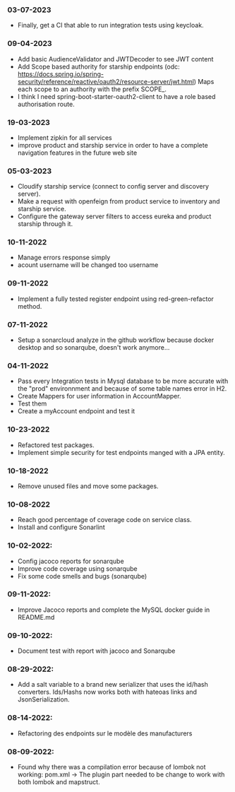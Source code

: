 ### 03-07-2023

- Finally, get a CI that able to run integration tests using keycloak.

### 09-04-2023

- Add basic AudienceValidator and JWTDecoder to see JWT content
- Add Scope based authority for starship endpoints (odc: https://docs.spring.io/spring-security/reference/reactive/oauth2/resource-server/jwt.html) Maps each scope to an authority with the prefix SCOPE_.
- I think I need spring-boot-starter-oauth2-client to have a role based authorisation route.

### 19-03-2023

- Implement zipkin for all services
- improve product and starship service in order to have a complete navigation features in the future web site

### 05-03-2023

- Cloudify starship service (connect to config server and discovery server).
- Make a request with openfeign from product service to inventory and starship service.
- Configure the gateway server filters to access eureka and product starship through it.

### 10-11-2022

-   Manage errors response simply
-   acount username will be changed too username

### 09-11-2022

-   Implement a fully tested register endpoint using red-green-refactor method.

### 07-11-2022

-   Setup a sonarcloud analyze in the github workflow because docker desktop and so sonarqube, doesn't work anymore...

### 04-11-2022

-   Pass every Integration tests in Mysql database to be more accurate with the "prod" environnment and because of some table names error in H2.
-   Create Mappers for user information in AccountMapper.
-   Test them
-   Create a myAccount endpoint and test it

### 10-23-2022

-   Refactored test packages.
-   Implement simple security for test endpoints manged with a JPA entity.

### 10-18-2022

-   Remove unused files and move some packages.

### 10-08-2022

-   Reach good percentage of coverage code on service class.
-   Install and configure Sonarlint

### 10-02-2022:

-   Config jacoco reports for sonarqube
-   Improve code coverage using sonarqube
-   Fix some code smells and bugs (sonarqube)

### 09-11-2022:

-   Improve Jacoco reports and complete the MySQL docker guide in README.md

### 09-10-2022:

-   Document test with report with jacoco and Sonarqube

### 08-29-2022:

-   Add a salt variable to a brand new serializer that uses the id/hash converters. Ids/Hashs now works both with hateoas links and JsonSerialization.

### 08-14-2022:

-   Refactoring des endpoints sur le modèle des manufacturers

### 08-09-2022:

-   Found why there was a compilation error because of lombok not working: pom.xml -> The plugin part needed to be change to work with both lombok and mapstruct.
